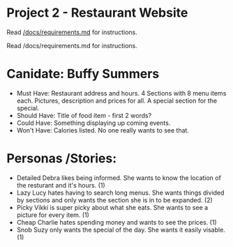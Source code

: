 # Project 2 - Restaurant Website

Read [/docs/requirements.md](https://github.com/bootcamp-s19/project2-js-restaurant-website/blob/master/docs/requirements.md) for instructions.


Read /docs/requirements.md for instructions.

# Canidate: Buffy Summers

- Must Have: Restaurant address and hours. 4 Sections with 8 menu items each. Pictures, description and prices for all. A special section for the special.
- Should Have: Title of food item - first 2 words?
- Could Have: Something displaying up coming events.
- Won't Have: Calories listed. No one really wants to see that.

# Personas /Stories:

- Detailed Debra likes being informed. She wants to know the location of the resturant and it's hours. (1)
- Lazy Lucy hates having to search long menus. She wants things divided by sections and only wants the section she is in to be expanded. (2)
- Picky Vikki is super picky about what she eats. She wants to see a picture for every item. (1)
- Cheap Charlie hates spending money and wants to see the prices. (1)
- Snob Suzy only wants the special of the day. She wants it easily visable. (1)
